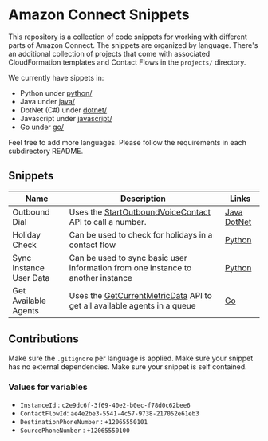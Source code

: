 # Amazon Connect Snippets

This repository is a collection of code snippets for working with different parts of Amazon Connect. The snippets are organized by language. There's an additional collection of projects that come with associated CloudFormation templates and Contact Flows in the `projects/` directory.

We currently have sippets in:

* Python under [python/](python/README.md)
* Java under [java/](java/README.md)
* DotNet (C#) under [dotnet/](dotnet/README.md)
* Javascript under [javascript/](javascript/README.md)
* Go under [go/](go/README.md)

Feel free to add more languages. Please follow the requirements in each subdirectory README.

## Snippets

| Name | Description | Links |
| ---- | ----------- | ----- |
| Outbound Dial | Uses the [StartOutboundVoiceContact](https://docs.aws.amazon.com/connect/latest/APIReference/API_StartOutboundVoiceContact.html) API to call a number. | [Java](java/OutboundExample) [DotNet](dotnet/OutboundExample) |
| Holiday Check | Can be used to check for holidays in a contact flow | [Python](python/holidaycheck) |
| Sync Instance User Data | Can be used to sync basic user information from one instance to another instance | [Python](python/syncinstances) |
| Get Available Agents | Uses the [GetCurrentMetricData](https://docs.aws.amazon.com/connect/latest/APIReference/API_GetCurrentMetricData.html) API to get all available agents in a queue | [Go](go/GetQueueAvailableAgents) |

## Contributions

Make sure the `.gitignore` per language is applied.
Make sure your snippet has no external dependencies.
Make sure your snippet is self contained.

### Values for variables

* `InstanceId` : `c2e9dc6f-3f69-40e2-b0ec-f78d0c62bee6`
* `ContactFlowId`: `ae4e2be3-5541-4c57-9738-217052e61eb3`
* `DestinationPhoneNumber` : `+12065550101`
* `SourcePhoneNumber` : `+12065550100`
